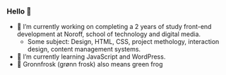### Hello 👋

- 🔭 I’m currently working on completing a 2 years of study front-end development at Noroff, school of technology and digital media.
     - Some subject: Design, HTML, CSS, project methology, interaction design, content management systems.
- 🌱 I’m currently learning JavaScript and WordPress.
- 🐸 Gronnfrosk (grønn frosk) also means green frog

